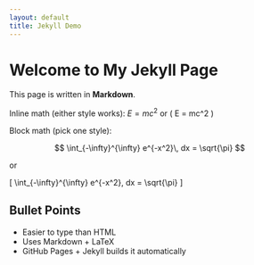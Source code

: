 ```yaml
---
layout: default
title: Jekyll Demo
---
```


<!-- Load MathJax for this page -->
<script src="https://cdn.jsdelivr.net/npm/mathjax@3/es5/tex-mml-chtml.js"></script>

# Welcome to My Jekyll Page

This page is written in **Markdown**.

Inline math (either style works): $E = mc^2$ or \( E = mc^2 \)

Block math (pick one style):

$$
\int_{-\infty}^{\infty} e^{-x^2}\, dx = \sqrt{\pi}
$$

or

\[
\int_{-\infty}^{\infty} e^{-x^2}\, dx = \sqrt{\pi}
\]

## Bullet Points

- Easier to type than HTML
- Uses Markdown + LaTeX
- GitHub Pages + Jekyll builds it automatically

